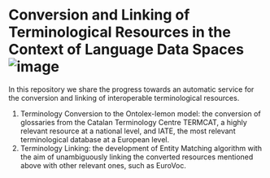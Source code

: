 # Conversion and Linking of Terminological Resources in the Context  of Language Data Spaces![image](https://github.com/user-attachments/assets/4e4fa70e-4386-4508-8cc5-5b8cd1366a6d)
In this repository we share the progress towards an automatic service for the conversion and linking of interoperable terminological resources. 
1. Terminology Conversion to the Ontolex-lemon model:  the conversion of glossaries from the Catalan Terminology Centre TERMCAT, a highly relevant resource at a national level, and IATE, the most relevant terminological database at a European level.
2. Terminology Linking: the development of Entity Matching algorithm with the aim of unambiguously linking the converted resources mentioned above with other relevant ones, such as EuroVoc. 
